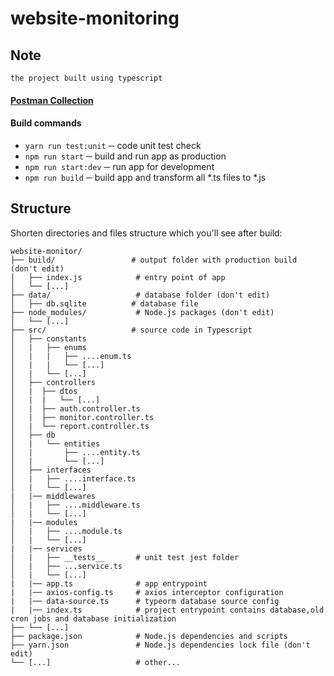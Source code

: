 # website-monitoring

## Note

    the project built using typescript

#### [Postman Collection](https://www.getpostman.com/collections/d8107ef49ee2582b7608)

#### Build commands

* `yarn run test:unit` ─ code unit test check
* `npm run start` ─ build and run app as production
* `npm run start:dev` ─ run app for development
* `npm run build` ─ build app and transform all *.ts files to *.js

## Structure

Shorten directories and files structure which you'll see after build:

```shell
website-monitor/
├── build/                 # output folder with production build (don't edit)
│   ├── index.js            # entry point of app
│   └── [...]               
├── data/                   # database folder (don't edit)
│   ├── db.sqlite          # database file
├── node_modules/           # Node.js packages (don't edit)
│   └── [...]
├── src/                   # source code in Typescript
│   ├── constants          
│   |   ├── enums          
│   |   |   ├── ....enum.ts          
│   |   |   └── [...]
│   |   └── [...]
│   ├── controllers          
│   |  ├── dtos          
│   |  |   └── [...]
│   |  ├── auth.controller.ts          
│   |  ├── monitor.controller.ts         
│   |  └── report.controller.ts          
│   ├── db          
│   |   └── entities
│   |       ├── ....entity.ts          
│   |       └── [...]
│   ├── interfaces
│   |   ├── ....interface.ts          
│   |   └── [...]
|   |── middlewares
│   |   ├── ....middleware.ts          
│   |   └── [...]
|   |── modules
│   |   ├── ....module.ts          
│   |   └── [...]
|   |── services
│   |   ├── __tests__       # unit test jest folder          
│   |   ├── ...service.ts          
│   |   └── [...]
|   |── app.ts              # app entrypoint
|   |── axios-config.ts     # axios interceptor configuration
|   |── data-source.ts      # typeorm database source config
|   |── index.ts            # project entrypoint contains database,old cron jobs and database initialization 
├── └── [...]
├── package.json            # Node.js dependencies and scripts
├── yarn.json               # Node.js dependencies lock file (don't edit)
└── [...]                   # other...
```
